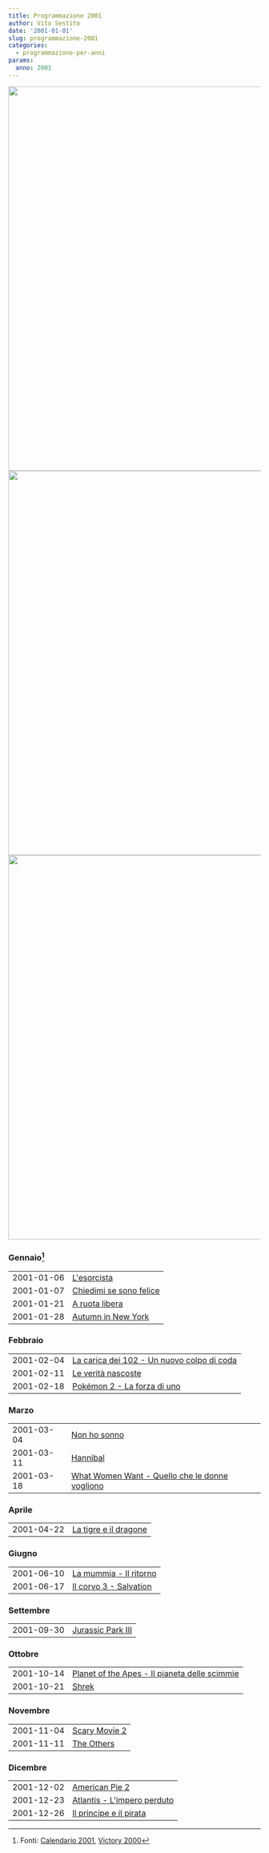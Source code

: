 ```yaml
---
title: Programmazione 2001
author: Vito Sestito
date: '2001-01-01'
slug: programmazione-2001
categories:
  - programmazione-per-anni
params:
  anno: 2001
---
```






<img src="{{< blogdown/postref >}}index_files/figure-html/unnamed-chunk-1-1.png" width="768" /><img src="{{< blogdown/postref >}}index_files/figure-html/unnamed-chunk-1-2.png" width="768" /><img src="{{< blogdown/postref >}}index_files/figure-html/unnamed-chunk-1-3.png" width="768" />


### Gennaio[^1]


|           |                        |
|:----------|:-----------------------|
|2001-01-06 |[L'esorcista](https://www.imdb.com/title/tt0070047/)|
|2001-01-07 |[Chiedimi se sono felice](https://www.imdb.com/title/tt0252985/)|
|2001-01-21 |[A ruota libera](https://www.imdb.com/title/tt0268879/)|
|2001-01-28 |[Autumn in New York](https://www.imdb.com/title/tt0174480/)|

### Febbraio


|           |                                           |
|:----------|:------------------------------------------|
|2001-02-04 |[La carica dei 102 - Un nuovo colpo di coda](https://www.imdb.com/title/tt0211181/)|
|2001-02-11 |[Le verità nascoste](https://www.imdb.com/title/tt0161081/)|
|2001-02-18 |[Pokémon 2 - La forza di uno](https://www.imdb.com/title/tt0210234/)|

### Marzo


|           |                                               |
|:----------|:----------------------------------------------|
|2001-03-04 |[Non ho sonno](https://www.imdb.com/title/tt0220827/)|
|2001-03-11 |[Hannibal](https://www.imdb.com/title/tt0212985/)|
|2001-03-18 |[What Women Want - Quello che le donne vogliono](https://www.imdb.com/title/tt0207201/)|

### Aprile


|           |                      |
|:----------|:---------------------|
|2001-04-22 |[La tigre e il dragone](https://www.imdb.com/title/tt0190332/)|

### Giugno


|           |                       |
|:----------|:----------------------|
|2001-06-10 |[La mummia - Il ritorno](https://www.imdb.com/title/tt0209163/)|
|2001-06-17 |[Il corvo 3 - Salvation](https://www.imdb.com/title/tt0132910/)|

### Settembre


|           |                  |
|:----------|:-----------------|
|2001-09-30 |[Jurassic Park III](https://www.imdb.com/title/tt0163025/)|

### Ottobre


|           |                                              |
|:----------|:---------------------------------------------|
|2001-10-14 |[Planet of the Apes - Il pianeta delle scimmie](https://www.imdb.com/title/tt0133152/)|
|2001-10-21 |[Shrek](https://www.imdb.com/title/tt0126029/)|

### Novembre


|           |              |
|:----------|:-------------|
|2001-11-04 |[Scary Movie 2](https://www.imdb.com/title/tt0257106/)|
|2001-11-11 |[The Others](https://www.imdb.com/title/tt0230600/)|

### Dicembre


|           |                            |
|:----------|:---------------------------|
|2001-12-02 |[American Pie 2](https://www.imdb.com/title/tt0252866/)|
|2001-12-23 |[Atlantis - L'impero perduto](https://www.imdb.com/title/tt0230011/)|
|2001-12-26 |[Il principe e il pirata](https://www.imdb.com/title/tt0305981/)|

[^1]: Fonti: [Calendario 2001](/2001/01/01/calendario-2001/), [Victory 2000](/2000/09/01/appunti-victory-2000/)

